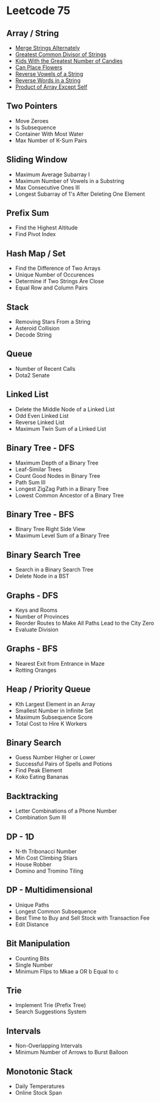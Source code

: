 # Leetcode 75

## Array / String
- [Merge Strings Alternately](/array_strings/1768.%20Merge%20Strings%20Alternately/problem.md)
- [Greatest Common Divisor of Strings](/array_strings/1071.%20Greatest%20Common%20Divisor%20of%20Strings/problem.md)
- [Kids With the Greatest Number of Candies](/array_strings/1431.%20Kids%20With%20the%20Greatest%20Number%20of%20Candies/problem.md)
- [Can Place Flowers](/array_strings/605.%20Can%20Place%20Flowers/problem.md)
- [Reverse Vowels of a String](/array_strings/345.%20Reverse%20Vowels%20of%20a%20String/problem.md)
- [Reverse Words in a String](/array_strings/151.%20Reverse%20Words%20in%20a%20String/problem.md)
- [Product of Array Except Self](/array_strings/238.%20Product%20of%20Array%20Except%20Self/problem.md)

## Two Pointers
- Move Zeroes
- Is Subsequence
- Container With Most Water
- Max Number of K-Sum Pairs

## Sliding Window
- Maximum Average Subarray I
- Maximum Number of Vowels in a Substring
- Max Consecutive Ones III
- Longest Subarray of 1's After Deleting One Element

## Prefix Sum
- Find the Highest Altitude
- Find Pivot Index

## Hash Map / Set
- Find the Difference of Two Arrays
- Unique Number of Occurences
- Determine if Two Strings Are Close
- Equal Row and Column Pairs

## Stack
- Removing Stars From a String
- Asteroid Collision
- Decode String

## Queue
- Number of Recent Calls
- Dota2 Senate

## Linked List
- Delete the Middle Node of a Linked List
- Odd Even Linked List
- Reverse Linked List
- Maximum Twin Sum of a Linked List

## Binary Tree - DFS
- Maximum Depth of a Binary Tree
- Leaf-Similar Trees
- Count Good Nodes in Binary Tree
- Path Sum III
- Longest ZigZag Path in a Binary Tree
- Lowest Common Ancestor of a Binary Tree

## Binary Tree - BFS
- Binary Tree Right Side View
- Maximum Level Sum of a Binary Tree

## Binary Search Tree
- Search in a Binary Search Tree
- Delete Node in a BST

## Graphs - DFS
- Keys and Rooms
- Number of Provinces
- Reorder Routes to Make All Paths Lead to the City Zero
- Evaluate Division

## Graphs - BFS
- Nearest Exit from Entrance in Maze
- Rotting Oranges

## Heap / Priority Queue
- Kth Largest Element in an Array
- Smallest Number in Infinite Set
- Maximum Subsequence Score
- Total Cost to Hire K Workers

## Binary Search
- Guess Number Higher or Lower
- Successful Pairs of Spells and Potions
- Find Peak Element
- Koko Eating Bananas

## Backtracking
- Letter Combinations of a Phone Number
- Combination Sum III

## DP - 1D
- N-th Tribonacci Number
- Min Cost Climbing Stiars
- House Robber
- Domino and Tromino Tiling

## DP - Multidimensional
- Unique Paths
- Longest Common Subsequence
- Best Time to Buy and Sell Stock with Transaction Fee
- Edit Distance

## Bit Manipulation
- Counting Bits
- Single Number
- Minimum Flips to Mkae a OR b Equal to c

## Trie
- Implement Trie (Prefix Tree)
- Search Suggestions System

## Intervals
- Non-Overlapping Intervals
- Minimum Number of Arrows to Burst Balloon

## Monotonic Stack
- Daily Temperatures
- Online Stock Span